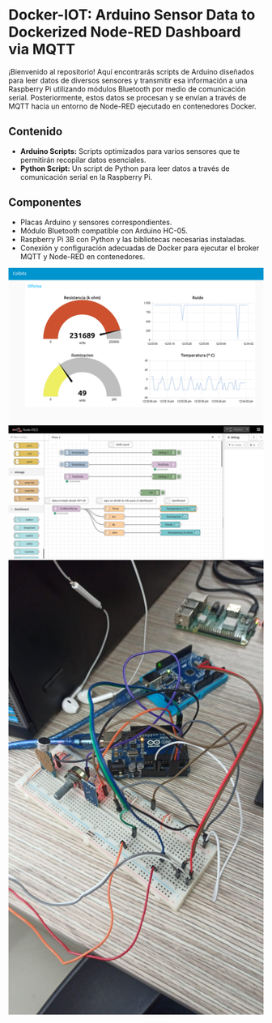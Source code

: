 # 

# Docker-IOT: Arduino Sensor Data to Dockerized Node-RED Dashboard via MQTT

¡Bienvenido al repositorio! Aquí encontrarás  scripts de Arduino diseñados para leer datos de diversos sensores y transmitir esa información a una Raspberry Pi utilizando módulos Bluetooth por medio de comunicación serial. Posteriormente, estos datos se procesan y se envían a través de MQTT hacia un entorno de Node-RED ejecutado en contenedores Docker.

## Contenido

- **Arduino Scripts:** Scripts optimizados para varios sensores que te permitirán recopilar datos esenciales.
- **Python Script:** Un script de Python para leer datos a través de comunicación serial en la Raspberry Pi.

## Componentes

- Placas Arduino y sensores correspondientes.
- Módulo Bluetooth compatible con Arduino HC-05.
- Raspberry Pi 3B con Python y las bibliotecas necesarias instaladas.
- Conexión y configuración adecuadas de Docker para ejecutar el broker MQTT y Node-RED en contenedores.

![Dashboard](Img/2d7600b6-f3c5-4c66-b679-93378a08659a.jpg)
![Node-red](Img/053ec601-b63f-4b7d-a8a3-cbd59eb100c8.jpg)
![Conexion](Img/89f7e296-ad63-4d4b-8fb2-d9899b35ef57.jpg)
